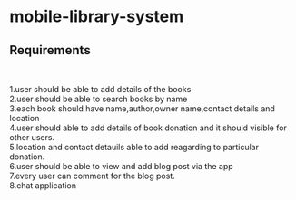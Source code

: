 # mobile-library-system
 <h2>Requirements</h2> <br>

1.user should be able to add details of the books<br>
2.user should be able to search books by name <br>
3.each book should have name,author,owner name,contact details and location<br>
4.user should able to add details of book donation and it should visible for other users.<br>
5.location and contact detauils able to add reagarding to particular donation.<br>
6.user should be able to view and add blog post via the app<br>
7.every user can comment for the blog post.<br>
8.chat application<br>


